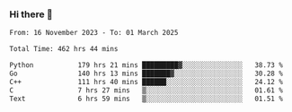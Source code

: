 ### Hi there 👋

<!--
**floyiac/floyiac** is a ✨ _special_ ✨ repository because its `README.md` (this file) appears on your GitHub profile.

Here are some ideas to get you started:

- 🔭 I’m currently working on ...
- 🌱 I’m currently learning ...
- 👯 I’m looking to collaborate on ...
- 🤔 I’m looking for help with ...
- 💬 Ask me about ...
- 📫 How to reach me: ...
- 😄 Pronouns: ...
- ⚡ Fun fact: ...
-->

<!--START_SECTION:waka-->

```txt
From: 16 November 2023 - To: 01 March 2025

Total Time: 462 hrs 44 mins

Python           179 hrs 21 mins █████████▓░░░░░░░░░░░░░░░   38.73 %
Go               140 hrs 13 mins ███████▓░░░░░░░░░░░░░░░░░   30.28 %
C++              111 hrs 40 mins ██████░░░░░░░░░░░░░░░░░░░   24.12 %
C                7 hrs 27 mins   ▒░░░░░░░░░░░░░░░░░░░░░░░░   01.61 %
Text             6 hrs 59 mins   ▒░░░░░░░░░░░░░░░░░░░░░░░░   01.51 %
```

<!--END_SECTION:waka-->
